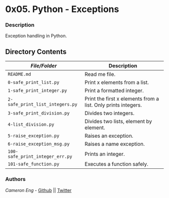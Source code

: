# 0x05. Python - Exceptions
### Description
Exception handling in Python.

## Directory Contents

|   ***File/Folder***    |  **Description**                       |
|---------------|---------------------------------------|
| `README.md` |  Read me file. |
| `0-safe_print_list.py` | Print x elements from a list. |
| `1-safe_print_integer.py` | Print a formatted integer. |
| `2-safe_print_list_integers.py` | Print the first x elements from a list.  Only prints integers. |
| `3-safe_print_division.py` | Divides two integers. |
| `4-list_division.py` | Divides two lists, element by element. |
| `5-raise_exception.py` | Raises an exception. |
| `6-raise_exception_msg.py` | Raises a name exception. |
| `100-safe_print_integer_err.py` | Prints an integer. |
| `101-safe_function.py` | Executes a function safely. |

### Authors
*Cameron Eng* - [Github](https://github.com/c_eng/) || [Twitter](https://twitter.com/c33Eng)
